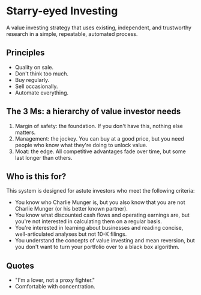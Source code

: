 # Starry-eyed Investing
A value investing strategy that uses existing, independent, and trustworthy research in a simple, repeatable, automated process.

## Principles
- Quality on sale.
- Don't think too much.
- Buy regularly.
- Sell occasionally.
- Automate everything.

## The 3 Ms: a hierarchy of value investor needs
1. Margin of safety: the foundation. If you don't have this, nothing else matters.
2. Management: the jockey. You can buy at a good price, but you need people who know what they're doing to unlock value.
3. Moat: the edge. All competitive advantages fade over time, but some last longer than others.

## Who is this for?
This system is designed for astute investors who meet the following criteria:
- You know who Charlie Munger is, but you also know that you are not Charlie Munger (or his better known partner).
- You know what discounted cash flows and operating earnings are, but you're not interested in calculating them on a regular basis.
- You're interested in learning about businesses and reading concise, well-articulated analyses but not 10-K filings.
- You understand the concepts of value investing and mean reversion, but you don't want to turn your portfolio over to a black box algorithm.




## Quotes
- "I'm a lover, not a proxy fighter."
- Comfortable with concentration.